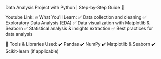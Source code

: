 Data Analysis Project with Python | Step-by-Step Guide 🚀

Youtube Link: 
🔥 What You'll Learn:
✅ Data collection and cleaning
✅ Exploratory Data Analysis (EDA)
✅ Data visualization with Matplotlib & Seaborn
✅ Statistical analysis & insights extraction
✅ Best practices for data analysis

📌 Tools & Libraries Used:
✔️ Pandas
✔️ NumPy
✔️ Matplotlib & Seaborn
✔️ Scikit-learn (if applicable)
